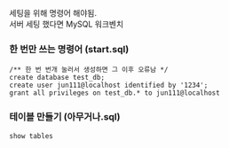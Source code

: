 세팅을 위해 명령어 해야됨.  
서버 세팅 했다면 MySQL 워크벤치  

### 한 번만 쓰는 명령어 (start.sql) 
```
/** 한 번 번개 눌러서 생성하면 그 이후 오류남 */ 
create database test_db;
create user jun111@localhost identified by '1234'; 
grant all privileges on test_db.* to jun111@localhost 
```

### 테이블 만들기 (아무거나.sql) 
```
show tables
```
  
